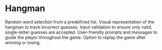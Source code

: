 # Hangman
Random word selection from a predefined list. Visual representation of the hangman to track incorrect guesses. Input validation to ensure only valid, single-letter guesses are accepted. User-friendly prompts and messages to guide the player throughout the game. Option to replay the game after winning or losing.
